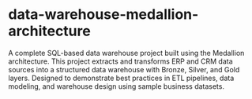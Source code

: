 # data-warehouse-medallion-architecture
A complete SQL-based data warehouse project built using the Medallion architecture. This project extracts and transforms ERP and CRM data sources into a structured data warehouse with Bronze, Silver, and Gold layers. Designed to demonstrate best practices in ETL pipelines, data modeling, and warehouse design using sample business datasets.
